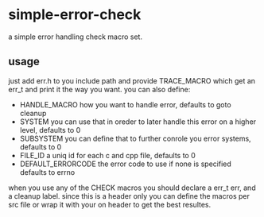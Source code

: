 # simple-error-check
a simple error handling check macro set.

## usage
just add err.h to you include path and provide TRACE_MACRO which get an err_t and print it the way you want.
you can also define:
- HANDLE_MACRO how you want to handle error, defaults to goto cleanup
- SYSTEM you can use that in oreder to later handle this error on a higher level, defaults to 0
- SUBSYSTEM you can define that to further conrole you error systems, defaults to 0
- FILE_ID a uniq id for each c and cpp file, defaults to 0
- DEFAULT_ERRORCODE the error code to use if none is specified defaults to errno

when you use any of the CHECK macros you should declare a err_t err, and a cleanup label.
since this is a header only you can define the macros per src file or wrap it with your on header to get the best resultes.
